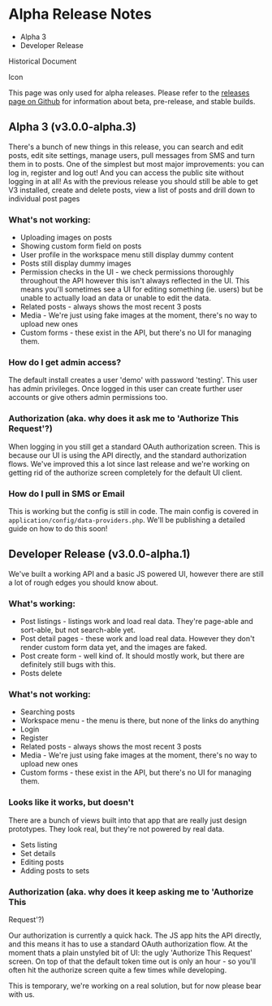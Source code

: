 # Alpha Release Notes



  * Alpha 3
  * Developer Release

Historical Document

Icon

This page was only used for alpha releases. Please refer to the [releases page
on Github](https://github.com/ushahidi/Lamu/releases) for information about
beta, pre-release, and stable builds.

##

## Alpha 3 (v3.0.0-alpha.3)

There's a bunch of new things in this release, you can search and edit posts,
edit site settings, manage users, pull messages from SMS and turn them in to
posts. One of the simplest but most major improvements: you can log in,
register and log out! And you can access the public site without logging in at
all! As with the previous release you should still be able to get V3
installed, create and delete posts, view a list of posts and drill down to
individual post pages

### What's not working:

  * Uploading images on posts
  * Showing custom form field on posts
  * User profile in the workspace menu still display dummy content
  * Posts still display dummy images
  * Permission checks in the UI - we check permissions thoroughly throughout the API however this isn't always reflected in the UI. This means you'll sometimes see a UI for editing something (ie. users) but be unable to actually load an data or unable to edit the data.
  * Related posts - always shows the most recent 3 posts
  * Media - We're just using fake images at the moment, there's no way to upload new ones
  * Custom forms - these exist in the API, but there's no UI for managing them.

### How do I get admin access?

The default install creates a user 'demo' with password 'testing'. This user
has admin privileges. Once logged in this user can create further user
accounts or give others admin permissions too.

### Authorization (aka. why does it ask me to 'Authorize This Request'?)

When logging in you still get a standard OAuth authorization screen. This is
because our UI is using the API directly, and the standard authorization
flows. We've improved this a lot since last release and we're working on
getting rid of the authorize screen completely for the default UI client.

### How do I pull in SMS or Email

This is working but the config is still in code. The main config is covered in
`application/config/data-providers.php`. We'll be publishing a detailed guide
on how to do this soon!

## Developer Release (v3.0.0-alpha.1)

We've built a working API and a basic JS powered UI, however there are still a
lot of rough edges you should know about.

### What's working:

  * Post listings - listings work and load real data. They're page-able and sort-able, but not search-able yet.
  * Post detail pages - these work and load real data. However they don't render custom form data yet, and the images are faked.
  * Post create form - well kind of. It should mostly work, but there are definitely still bugs with this.
  * Posts delete

### What's not working:

  * Searching posts
  * Workspace menu - the menu is there, but none of the links do anything
  * Login
  * Register
  * Related posts - always shows the most recent 3 posts
  * Media - We're just using fake images at the moment, there's no way to upload new ones
  * Custom forms - these exist in the API, but there's no UI for managing them.

### Looks like it works, but doesn't

There are a bunch of views built into that app that are really just design
prototypes. They look real, but they're not powered by real data.

  * Sets listing
  * Set details
  * Editing posts
  * Adding posts to sets

### Authorization (aka. why does it keep asking me to 'Authorize This
Request'?)

Our authorization is currently a quick hack. The JS app hits the API directly,
and this means it has to use a standard OAuth authorization flow. At the
moment thats a plain unstyled bit of UI: the ugly 'Authorize This Request'
screen. On top of that the default token time out is only an hour - so you'll
often hit the authorize screen quite a few times while developing.

This is temporary, we're working on a real solution, but for now please bear
with us.

